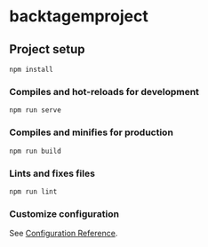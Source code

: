 # backtagemproject

## Project setup
```
npm install
```

### Compiles and hot-reloads for development
```
npm run serve
```

### Compiles and minifies for production
```
npm run build
```

### Lints and fixes files
```
npm run lint
```
 <!-- electron-packager . app1 --win --out demoapp --arch=x64 --electron-version 1.4.14 --overwrite --ignore=node_modules -->
### Customize configuration
See [Configuration Reference](https://cli.vuejs.org/config/).
